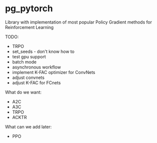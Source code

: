 # pg_pytorch
Library with implementation of most popular Policy Gradient methods for Reinforcement Learning

TODO:
* TRPO
* set_seeds  - don't know how to
* test gpu support
* batch mode
* asynchronous workflow
* implement K-FAC optimizer for ConvNets
* adjust convnets
* adjust K-FAC for FCnets

What do we want:
* A2C
* A3C
* TRPO
* ACKTR

What can we add later:
* PPO
